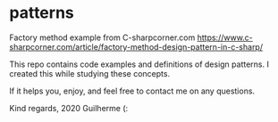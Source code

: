# patterns
Factory method example from C-sharpcorner.com https://www.c-sharpcorner.com/article/factory-method-design-pattern-in-c-sharp/

This repo contains code examples and definitions of design patterns.
I created this while studying these concepts.

If it helps you, enjoy, and feel free to contact me on any questions.

Kind regards,
2020 Guilherme (:
